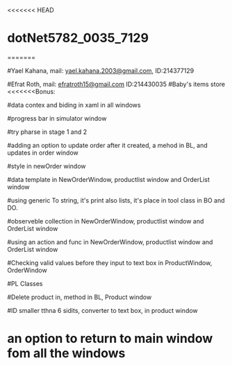 <<<<<<< HEAD
# dotNet5782_0035_7129
=======

#Yael Kahana, mail: yael.kahana.2003@gmail.com, ID:214377129

#Efrat Roth, mail: efratroth15@gmail.com ID:214430035
#Baby's items store
<<<<<<<Bonus:

#data contex and biding in xaml in all windows

#progress bar in simulator window

#try pharse in stage 1 and 2

#adding an option to update order after it created, a mehod in BL, and updates in order window

#style in newOrder window

#data template in NewOrderWindow, productlist window and OrderList window

#using generic To string, it's print also lists, it's place in tool class in BO and DO.

#observeble collection in NewOrderWindow, productlist window and OrderList window

#using an action and func in NewOrderWindow, productlist window and OrderList window

#Checking valid values before they input to text box in ProductWindow, OrderWindow

#PL Classes

#Delete product in, method in BL, Product window

#ID smaller tthna 6 sidits, converter to text box, in product window

# an option to return to main window fom all the windows


